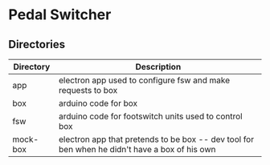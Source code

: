 # Pedal Switcher

## Directories
| Directory | Description                                                                                   |
|-----------|-----------------------------------------------------------------------------------------------|
| app       | electron app used to configure fsw and make requests to box                                   |
| box       | arduino code for box                                                                          |
| fsw       | arduino code for footswitch units used to control box                                         |
| mock-box  | electron app that pretends to be box -- dev tool for ben when he didn't have a box of his own |

